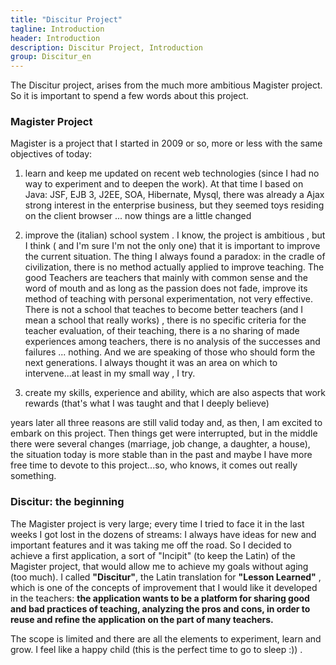 ```yaml
---
title: "Discitur Project"
tagline: Introduction
header: Introduction
description: Discitur Project, Introduction
group: Discitur_en
---
```


The Discitur project, arises from the much more ambitious Magister project. 
So it is important to spend a few words about this project.


### Magister Project

Magister is a project that I started in 2009 or so, more or 
less with the same objectives of today:

1.    learn and keep me updated on recent web technologies  (since I had no way to experiment and to deepen the work). At that time 
I based on Java: JSF, EJB 3, J2EE, SOA, Hibernate, Mysql, there was already a 
Ajax strong interest in the enterprise business, but they seemed toys 
residing on the client browser ... now things are a little changed

2.    improve the (italian) school system . I know, the
project is ambitious , but I think ( and I'm sure I'm not the only one) that it is important to improve the current situation.
The thing I always found a paradox: in the cradle of civilization,
there is no method actually applied to improve teaching. The good
Teachers are teachers that mainly with common sense and the
word of mouth and as long as the passion does not fade, improve its method of
teaching with personal experimentation, not very effective. There is not a school
that teaches to become better teachers (and I mean a school that really works) , there is no specific criteria for the teacher evaluation,
of their teaching, there is a no sharing of made experiences among teachers, there is no analysis of the successes and failures ... nothing. And we are
speaking of those who should form the next generations. I always
thought it was an area on which to intervene...at least in my small way , I try.

3.    create my skills, experience and ability, which 
are also aspects that work rewards (that's what I was taught and that 
I deeply believe)

years later all three reasons are still valid today and, 
as then, I am excited to embark on this project. Then things get 
were interrupted, but in the middle there were several changes (marriage, 
job change, a daughter, a house), the situation today is more stable 
than in the past and maybe I have more free time to devote to this 
project...so, who knows, it comes out really something.


### Discitur: the beginning

The Magister project is very large; every time I tried to face it in the last weeks I got lost in the dozens of streams:
I always have ideas for new and important features and it was taking me off the road.
So I decided to achieve a first application, a sort of "Incipit" (to keep the Latin) of the Magister project,
that would allow me to achieve my goals without aging (too much).
I called **"Discitur"**, the Latin translation for **"Lesson Learned"** , which is one of the concepts of improvement that I would like it developed in the teachers:
**the application wants to be a platform for sharing good and bad practices of teaching, analyzing the pros and cons,
in order to reuse and refine the application on the part of many teachers.**


The scope is limited and there are all the elements to experiment, learn and grow.
I feel like a happy child (this is the perfect time to go to sleep :)) .